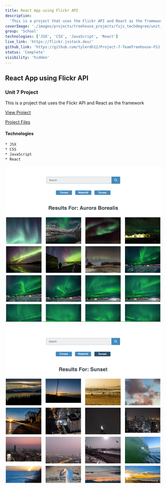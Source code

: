 ```yaml
---
title: React App using Flickr API
description:
  'This is a project that uses the Flickr API and React as the framework'
coverImage: './images/projects/treehouse_projects/fsjs_techdegree/unit_projects/project_7/Flickr_api.png'
group: 'School'
technologies: ['JSX', 'CSS', 'JavaScript', 'React']
live_link: 'https://flickr.jsstack.dev/'
github_link: 'https://github.com/tylerdh12/Project-7-TeamTreehouse-FSJ'
status: 'Complete'
visibility: 'hidden'
---
```


## React App using Flickr API

### Unit 7 Project

This is a project that uses the Flickr API and React as the framework

[View Project](https://flickr.jsstack.dev/)

[Project Files](https://github.com/tylerdh12/Project-7-TeamTreehouse-FSJ)

#### Technologies

    * JSX
    * CSS
    * JavaScript
    * React

![Project Image 1](../images/projects/treehouse_projects/fsjs_techdegree/unit_projects/project_7/Flickr_api.png)

![Project Image 2](../images/projects/treehouse_projects/fsjs_techdegree/unit_projects/project_7/Flickr_api_2.png)
